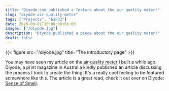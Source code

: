 ```yaml
---
title: "Diyode.com published a feature about the air quality meter!"
slug: "diyode-air-quality-meter"
tags: ["Projects", "ESP32"]
date: 2020-09-01T10:00:00+01:00
images: ["/diyode.jpg"]
description: "Diyode published a piece about the air quality meter!"
draft: false
---
```

{{< figure src="/diyode.jpg" title="The introductory page" >}}

You may have seen my article on the [air quality meter](https://kn100.me/aqi) I built a while ago. Diyode, a print magazine in Australia kindly published an article discussing the process I took to create the thing! It's a really cool feeling to be featured somewhere like this. The article is a great read, check it out over on Diyode: [Sense of Smell](https://diyodemag.com/features/sense_of_smell_esp32-based_air_quality_meter).
